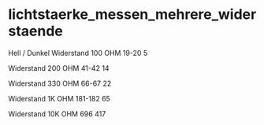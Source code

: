 # lichtstaerke_messen_mehrere_widerstaende

Hell   /   Dunkel
Widerstand 100 OHM    19-20     5

Widerstand 200 OHM    41-42     14

Widerstand 330 OHM    66-67     22

Widerstand 1K OHM     181-182   65

Widerstand 10K OHM    696       417
